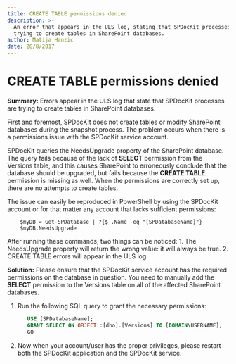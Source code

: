 ```yaml
---
title: CREATE TABLE permissions denied
description: >-
  An error that appears in the ULS log, stating that SPDocKit processes are
  trying to create tables in SharePoint databases.
author: Matija Hanzic
date: 28/8/2017
---
```


# CREATE TABLE permissions denied

**Summary:** Errors appear in the ULS log that state that SPDocKit processes are trying to create tables in SharePoint databases.

First and foremost, SPDocKit does not create tables or modify SharePoint databases during the snapshot process. The problem occurs when there is a permissions issue with the SPDocKit service account.

SPDocKit queries the NeedsUpgrade property of the SharePoint database. The query fails because of the lack of **SELECT** permission from the Versions table, and this causes SharePoint to erroneously conclude that the database should be upgraded, but fails because the **CREATE TABLE** permission is missing as well. When the permissions are correctly set up, there are no attempts to create tables.

The issue can easily be reproduced in PowerShell by using the SPDocKit account or for that matter any account that lacks sufficient permissions:

```text
    $myDB = Get-SPDatabase | ?{$_.Name -eq "[SPDatabaseName]"}
    $myDB.NeedsUpgrade
```

After running these commands, two things can be noticed: 1. The NeedsUpgrade property will return the wrong value: it will always be true. 2. CREATE TABLE errors will appear in the ULS log.

**Solution:** Please ensure that the SPDocKit service account has the required permissions on the database in question. You need to manually add the **SELECT** permission to the Versions table on all of the affected SharePoint databases.

1. Run the following SQL query to grant the necessary permissions:

   ```sql
      USE [SPDatabaseName];  
      GRANT SELECT ON OBJECT::[dbo].[Versions] TO [DOMAIN\USERNAME];  
      GO
   ```

2. Now when your account/user has the proper privileges, please restart both the SPDocKit application and the SPDocKit service.

